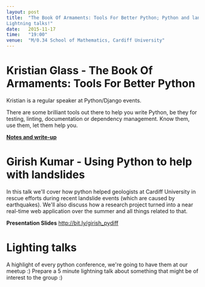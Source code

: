 ```yaml
---
layout: post
title:  "The Book Of Armaments: Tools For Better Python; Python and landslides;
Lightning talks!"
date:   2015-11-17
time:   "19:00"
venue:  "M/0.34 School of Mathematics, Cardiff University"
---
```


# Kristian Glass - The Book Of Armaments: Tools For Better Python

Kristian is a regular speaker at Python/Django events.

There are some brilliant tools out there to help you write Python,
be they for testing, linting, documentation or dependency management.
Know them, use them, let them help you.

[**Notes and write-up**](http://blog.doismellburning.co.uk/the-book-of-armaments-tools-for-better-python/)

# Girish Kumar - Using Python to help with landslides

In this talk we'll cover how python helped geologists at Cardiff University in
rescue efforts during recent landslide events (which are caused by earthquakes).
We'll also discuss how a research project turned into a near real-time web
application over the summer and all things related to that.

**Presentation Slides** <http://bit.ly/girish_pydiff>

# Lighting talks

A highlight of every python conference, we're going to have them at our meetup
:)
Prepare a 5 minute lightning talk about something that might be of interest to
the group :)
